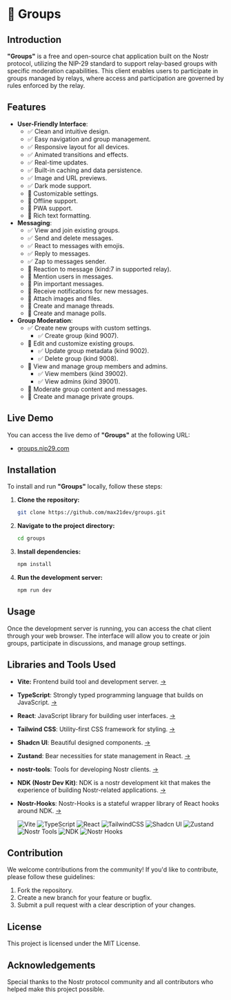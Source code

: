 # 💬 Groups

## Introduction

**"Groups"** is a free and open-source chat application built on the Nostr protocol, utilizing the NIP-29 standard to support relay-based groups with specific moderation capabilities.
This client enables users to participate in groups managed by relays, where access and participation are governed by rules enforced by the relay.

## Features

- **User-Friendly Interface**:
  - ✅ Clean and intuitive design.
  - ✅ Easy navigation and group management.
  - ✅ Responsive layout for all devices.
  - ✅ Animated transitions and effects.
  - ✅ Real-time updates.
  - ✅ Built-in caching and data persistence.
  - ✅ Image and URL previews.
  - ✅ Dark mode support.
  - 🚧 Customizable settings.
  - 🚧 Offline support.
  - 🚧 PWA support.
  - 🚧 Rich text formatting.
- **Messaging**:
  - ✅ View and join existing groups.
  - ✅ Send and delete messages.
  - ✅ React to messages with emojis.
  - ✅ Reply to messages.
  - ✅ Zap to messages sender.
  - 🚧 Reaction to message (kind:7 in supported relay).
  - 🚧 Mention users in messages.
  - 🚧 Pin important messages.
  - 🚧 Receive notifications for new messages.
  - 🚧 Attach images and files.
  - 🚧 Create and manage threads.
  - 🚧 Create and manage polls.
- **Group Moderation**:
  - ✅ Create new groups with custom settings.
    - ✅ Create group (kind 9007).
  - 🚧 Edit and customize existing groups.
    - ✅ Update group metadata (kind 9002).
    - ✅ Delete group (kind 9008).
  - 🚧 View and manage group members and admins.
    - ✅ View members (kind 39002).
    - ✅ View admins (kind 39001).
  - 🚧 Moderate group content and messages.
  - 🚧 Create and manage private groups.

## Live Demo

You can access the live demo of **"Groups"** at the following URL:

- [groups.nip29.com](https://groups.nip29.com)

## Installation

To install and run **"Groups"** locally, follow these steps:

1. **Clone the repository:**
   ```bash
   git clone https://github.com/max21dev/groups.git
   ```
2. **Navigate to the project directory:**
   ```bash
   cd groups
   ```
3. **Install dependencies:**
   ```bash
   npm install
   ```
4. **Run the development server:**
   ```bash
   npm run dev
   ```

## Usage

Once the development server is running, you can access the chat client through your web browser. The interface will allow you to create or join groups, participate in discussions, and manage group settings.

## Libraries and Tools Used

- **Vite:** Frontend build tool and development server. [→](https://github.com/vitejs/vite)
- **TypeScript**: Strongly typed programming language that builds on JavaScript. [→](https://github.com/microsoft/TypeScript)
- **React**: JavaScript library for building user interfaces. [→](https://github.com/facebook/react)
- **Tailwind CSS**: Utility-first CSS framework for styling. [→](https://github.com/tailwindlabs/tailwindcss)
- **Shadcn UI**: Beautiful designed components. [→](https://github.com/shadcn-ui/ui)
- **Zustand**: Bear necessities for state management in React. [→](https://github.com/pmndrs/zustand)
- **nostr-tools**: Tools for developing Nostr clients. [→](https://github.com/nbd-wtf/nostr-tools)
- **NDK (Nostr Dev Kit)**: NDK is a nostr development kit that makes the experience of building Nostr-related applications. [→](https://github.com/nostr-dev-kit/ndk)
- **Nostr-Hooks**: Nostr-Hooks is a stateful wrapper library of React hooks around NDK. [→](https://github.com/ostyjs/nostr-hooks)

  ![Vite](https://img.shields.io/badge/vite-%23646CFF.svg?style=for-the-badge&logo=vite&logoColor=white)
  ![TypeScript](https://img.shields.io/badge/typescript-%23007ACC.svg?style=for-the-badge&logo=typescript&logoColor=white)
  ![React](https://img.shields.io/badge/react-%2320232a.svg?style=for-the-badge&logo=react&logoColor=%2361DAFB)
  ![TailwindCSS](https://img.shields.io/badge/tailwindcss-%2338B2AC.svg?style=for-the-badge&logo=tailwind-css&logoColor=white)
  ![Shadcn UI](https://img.shields.io/badge/Shadcn%20UI-%23FF0080.svg?style=for-the-badge&logoColor=white)
  ![Zustand](https://img.shields.io/badge/zustand-%235A67D8.svg?style=for-the-badge&logoColor=white)
  ![Nostr Tools](https://img.shields.io/badge/nostr-tools-%23FF0080.svg?style=for-the-badge&logoColor=white)
  ![NDK](https://img.shields.io/badge/NDK-%23B266FF.svg?style=for-the-badge&logoColor=white)
  ![Nostr Hooks](https://img.shields.io/badge/Nostr%20Hooks-%2300CC66.svg?style=for-the-badge&logoColor=white)

## Contribution

We welcome contributions from the community! If you'd like to contribute, please follow these guidelines:

1. Fork the repository.
2. Create a new branch for your feature or bugfix.
3. Submit a pull request with a clear description of your changes.

## License

This project is licensed under the MIT License.

## Acknowledgements

Special thanks to the Nostr protocol community and all contributors who helped make this project possible.
